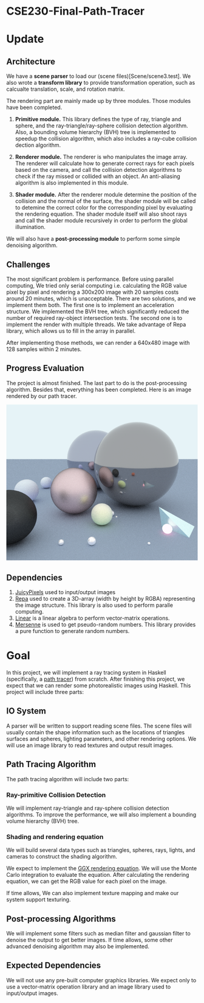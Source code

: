 # CSE230-Final-Path-Tracer

# Update

## Architecture 

We have a **scene parser** to load our (scene files)[Scene/scene3.test]. We also wrote a **transform library** to provide transformation operation, such as calcualte translation, scale, and rotation matrix.

The rendering part are mainly made up by three modules. Those modules have been completed.

1. **Primitive module.** This library defines the type of ray, triangle and sphere, and the ray-triangle/ray-sphere collision detection algorithm. Also, a bounding volume hierarchy (BVH) tree is implemented to speedup the collision algorithm, which also includes a ray-cube collision dection algorithm.

2. **Renderer module.** The renderer is who manipulates the image array. The renderer will calculate how to generate correct rays for each pixels based on the camera, and call the collision detection algorithms to check if the ray missed or collided with an object. An anti-aliasing algorithm is also implemented in this module.

3. **Shader module.** After the renderer module determine the position of the collision and the normal of the surface, the shader module will be called to detemine the correct color for the corresponding pixel by evaluating the rendering equation. The shader module itself will also shoot rays and call the shader module recursively in order to perform the global illumination.

We will also have a **post-processing module** to perform some simple denoising algorithm.

## Challenges

The most significant problem is performance. Before using parallel computing, We tried only serial computing i.e. calculating the RGB value pixel by pixel and rendering a 300x200 image with 20 samples costs around 20 minutes, which is unacceptable. There are two solutions, and we implement them both. The first one is to implement an acceleration structure. We implemented the BVH tree, which significantly reduced the number of required ray-object intersection tests. The second one is to implement the render with multiple threads. We take advantage of Repa library, which allows us to fill in the array in parallel.

After implementing those methods, we can render a 640x480 image with 128 samples within 2 minutes.


## Progress Evaluation

The project is almost finished. The last part to do is the post-processing algorithm. Besides that, everything has been completed. Here is an image rendered by our path tracer.

![demo](scene_NQ.png)

## Dependencies

1. [JuicyPixels](https://hackage.haskell.org/package/JuicyPixels) used to input/output images
2. [Repa](https://hackage.haskell.org/package/repa) used to create a 3D-array (width by height by RGBA) representing the image structure. This library is also used to perform paralle computing.
3. [Linear](https://hackage.haskell.org/package/linear) is a linear algebra to perform vector-matrix operations.
4. [Mersenne](https://hackage.haskell.org/package/mersenne-random-pure64) is used to get pseudo-random numbers. This library provides a pure function to generate random numbers.

# Goal

In this project, we will implement a ray tracing system in Haskell (specifically, a [path tracer](https://en.wikipedia.org/wiki/Path_tracing)) from scratch. After finishing this project, we expect that we can render some photorealistic images using Haskell. This project will include three parts:

## IO System

A parser will be written to support reading scene files. The scene files will usually contain the shape information such as the locations of triangles surfaces and spheres, lighting parameters, and other rendering options. We will use an image library to read textures and output result images.

## Path Tracing Algorithm

The path tracing algorithm will include two parts:

### Ray-primitive Collision Detection

We will implement ray-triangle and ray-sphere collision detection algorithms. To improve the performance, we will also implement a bounding volume hierarchy (BVH) tree.

### Shading and rendering equation

We will build several data types such as triangles, spheres, rays, lights, and cameras to construct the shading algorithm.

We expect to implement the [GGX rendering equation](https://www.cs.cornell.edu/~srm/publications/EGSR07-btdf.pdf). We will use the Monte Carlo integration to evaluate the equation. After calculating the rendering equation, we can get the RGB value for each pixel on the image. 

If time allows, We can also implement texture mapping and make our system support texturing.

## Post-processing Algorithms

We will implement some filters such as median filter and gaussian filter to denoise the output to get better images. If time allows, some other advanced denoising algorithm may also be implemented.


## Expected Dependencies

We will not use any pre-built computer graphics libraries. We expect only to use a vector-matrix operation library and an image library used to input/output images.